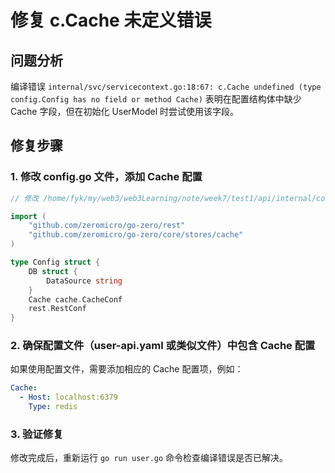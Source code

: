 # 修复 c.Cache 未定义错误

## 问题分析
编译错误 `internal/svc/servicecontext.go:18:67: c.Cache undefined (type config.Config has no field or method Cache)` 表明在配置结构体中缺少 Cache 字段，但在初始化 UserModel 时尝试使用该字段。

## 修复步骤

### 1. 修改 config.go 文件，添加 Cache 配置

```go
// 修改 /home/fyk/my/web3/web3Learning/note/week7/test1/api/internal/config/config.go

import (
	"github.com/zeromicro/go-zero/rest"
	"github.com/zeromicro/go-zero/core/stores/cache"
)

type Config struct {
	DB struct {
		DataSource string
	}
	Cache cache.CacheConf
	rest.RestConf
}
```

### 2. 确保配置文件（user-api.yaml 或类似文件）中包含 Cache 配置

如果使用配置文件，需要添加相应的 Cache 配置项，例如：

```yaml
Cache:
  - Host: localhost:6379
    Type: redis
```

### 3. 验证修复

修改完成后，重新运行 `go run user.go` 命令检查编译错误是否已解决。